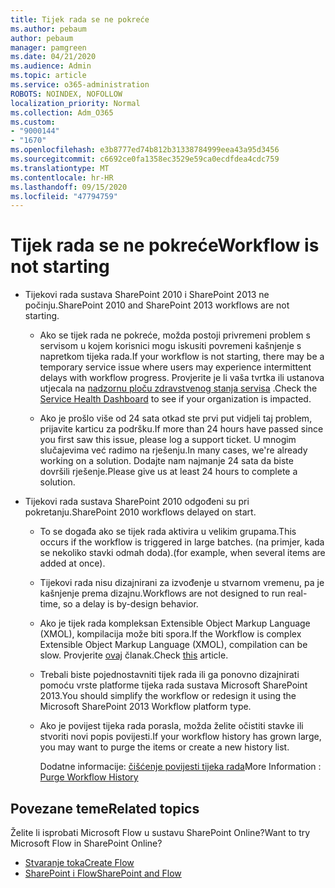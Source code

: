 ```yaml
---
title: Tijek rada se ne pokreće
ms.author: pebaum
author: pebaum
manager: pamgreen
ms.date: 04/21/2020
ms.audience: Admin
ms.topic: article
ms.service: o365-administration
ROBOTS: NOINDEX, NOFOLLOW
localization_priority: Normal
ms.collection: Adm_O365
ms.custom:
- "9000144"
- "1670"
ms.openlocfilehash: e3b8777ed74b812b31338784999eea43a95d3456
ms.sourcegitcommit: c6692ce0fa1358ec3529e59ca0ecdfdea4cdc759
ms.translationtype: MT
ms.contentlocale: hr-HR
ms.lasthandoff: 09/15/2020
ms.locfileid: "47794759"
---
```

# <a name="workflow-is-not-starting"></a><span data-ttu-id="b50dc-102">Tijek rada se ne pokreće</span><span class="sxs-lookup"><span data-stu-id="b50dc-102">Workflow is not starting</span></span>

- <span data-ttu-id="b50dc-103">Tijekovi rada sustava SharePoint 2010 i SharePoint 2013 ne počinju.</span><span class="sxs-lookup"><span data-stu-id="b50dc-103">SharePoint 2010 and SharePoint 2013 workflows are not starting.</span></span>

    - <span data-ttu-id="b50dc-104">Ako se tijek rada ne pokreće, možda postoji privremeni problem s servisom u kojem korisnici mogu iskusiti povremeni kašnjenje s napretkom tijeka rada.</span><span class="sxs-lookup"><span data-stu-id="b50dc-104">If your workflow is not starting, there may be a temporary service issue where users may experience intermittent delays with workflow progress.</span></span> <span data-ttu-id="b50dc-105">Provjerite je li vaša tvrtka ili ustanova utjecala na [nadzornu ploču zdravstvenog stanja servisa](https:/admin.microsoft.com/AdminPortal/Home#/servicehealth) .</span><span class="sxs-lookup"><span data-stu-id="b50dc-105">Check the [Service Health Dashboard](https:/admin.microsoft.com/AdminPortal/Home#/servicehealth) to see if your organization is impacted.</span></span>

    - <span data-ttu-id="b50dc-106">Ako je prošlo više od 24 sata otkad ste prvi put vidjeli taj problem, prijavite karticu za podršku.</span><span class="sxs-lookup"><span data-stu-id="b50dc-106">If more than 24 hours have passed since you first saw this issue, please log a support ticket.</span></span> <span data-ttu-id="b50dc-107">U mnogim slučajevima već radimo na rješenju.</span><span class="sxs-lookup"><span data-stu-id="b50dc-107">In many cases, we're already working on a solution.</span></span> <span data-ttu-id="b50dc-108">Dodajte nam najmanje 24 sata da biste dovršili rješenje.</span><span class="sxs-lookup"><span data-stu-id="b50dc-108">Please give us at least 24 hours to complete a solution.</span></span>

- <span data-ttu-id="b50dc-109">Tijekovi rada sustava SharePoint 2010 odgođeni su pri pokretanju.</span><span class="sxs-lookup"><span data-stu-id="b50dc-109">SharePoint 2010 workflows delayed on start.</span></span>

    - <span data-ttu-id="b50dc-110">To se događa ako se tijek rada aktivira u velikim grupama.</span><span class="sxs-lookup"><span data-stu-id="b50dc-110">This occurs if the workflow is triggered in large batches.</span></span> <span data-ttu-id="b50dc-111">(na primjer, kada se nekoliko stavki odmah doda).</span><span class="sxs-lookup"><span data-stu-id="b50dc-111">(for example, when several items are added at once).</span></span>

    - <span data-ttu-id="b50dc-112">Tijekovi rada nisu dizajnirani za izvođenje u stvarnom vremenu, pa je kašnjenje prema dizajnu.</span><span class="sxs-lookup"><span data-stu-id="b50dc-112">Workflows are not designed to run real-time, so a delay is by-design behavior.</span></span>

   -  <span data-ttu-id="b50dc-113">Ako je tijek rada kompleksan Extensible Object Markup Language (XMOL), kompilacija može biti spora.</span><span class="sxs-lookup"><span data-stu-id="b50dc-113">If the Workflow is complex Extensible Object Markup Language (XMOL), compilation can be slow.</span></span> <span data-ttu-id="b50dc-114">Provjerite [ovaj](https://support.microsoft.com//kb/3043697) članak.</span><span class="sxs-lookup"><span data-stu-id="b50dc-114">Check [this](https://support.microsoft.com//kb/3043697) article.</span></span>

    - <span data-ttu-id="b50dc-115">Trebali biste pojednostavniti tijek rada ili ga ponovno dizajnirati pomoću vrste platforme tijeka rada sustava Microsoft SharePoint 2013.</span><span class="sxs-lookup"><span data-stu-id="b50dc-115">You should simplify the workflow or redesign it using the Microsoft SharePoint 2013 Workflow platform type.</span></span>

    - <span data-ttu-id="b50dc-116">Ako je povijest tijeka rada porasla, možda želite očistiti stavke ili stvoriti novi popis povijesti.</span><span class="sxs-lookup"><span data-stu-id="b50dc-116">If your workflow history has grown large, you may want to purge the items or create a new history list.</span></span>

        <span data-ttu-id="b50dc-117">Dodatne informacije: [čišćenje povijesti tijeka rada](https://blogs.technet.microsoft.com/marj/2015/08/07/sharepoint-2010-workflows-best-practice-purge-workflow-history-list-items/)</span><span class="sxs-lookup"><span data-stu-id="b50dc-117">More Information : [Purge Workflow History](https://blogs.technet.microsoft.com/marj/2015/08/07/sharepoint-2010-workflows-best-practice-purge-workflow-history-list-items/)</span></span>


## <a name="related-topics"></a><span data-ttu-id="b50dc-118">Povezane teme</span><span class="sxs-lookup"><span data-stu-id="b50dc-118">Related topics</span></span>
<span data-ttu-id="b50dc-119">Želite li isprobati Microsoft Flow u sustavu SharePoint Online?</span><span class="sxs-lookup"><span data-stu-id="b50dc-119">Want to try Microsoft Flow in SharePoint Online?</span></span>
- [<span data-ttu-id="b50dc-120">Stvaranje toka</span><span class="sxs-lookup"><span data-stu-id="b50dc-120">Create Flow</span></span>](https://support.office.com/article/Create-a-flow-for-a-list-or-library-in-SharePoint-Online-or-OneDrive-for-Business-a9c3e03b-0654-46af-a254-20252e580d01) 
- [<span data-ttu-id="b50dc-121">SharePoint i Flow</span><span class="sxs-lookup"><span data-stu-id="b50dc-121">SharePoint and Flow</span></span>](https://flow.microsoft.com/blog/sharepoint-and-flow/) 


